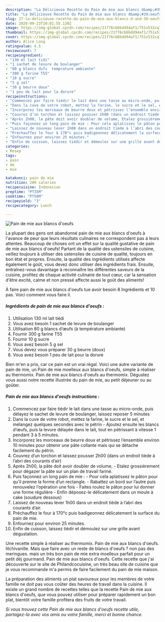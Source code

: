 ```yaml
---
description: "La Délicieuse Recette du Pain de mie aux blancs d&amp;#39;oeufs"
title: "La Délicieuse Recette du Pain de mie aux blancs d&amp;#39;oeufs"
slug: 27-la-delicieuse-recette-du-pain-de-mie-aux-blancs-d-and-39-oeufs
date: 2020-09-23T10:01:55.130Z
image: https://img-global.cpcdn.com/recipes/21f76cb6bdd94af1/751x532cq70/pain-de-mie-aux-blancs-doeufs-photo-principale-de-la-recette.jpg
thumbnail: https://img-global.cpcdn.com/recipes/21f76cb6bdd94af1/751x532cq70/pain-de-mie-aux-blancs-doeufs-photo-principale-de-la-recette.jpg
cover: https://img-global.cpcdn.com/recipes/21f76cb6bdd94af1/751x532cq70/pain-de-mie-aux-blancs-doeufs-photo-principale-de-la-recette.jpg
author: Alice Long
ratingvalue: 4.5
reviewcount: 7
recipeingredient:
- "130 ml lait tidi"
- "1 sachet de levure de boulanger"
- "80 g blancs dufs  temprature ambiante"
- "300 g farine T55"
- "10 g sucre"
- "5 g sel"
- "30 g beurre doux"
- "1 peu de lait pour la dorure"
recipeinstructions:
- "Commencez par faire tiédir le lait dans une tasse au micro-onde, puis délayez le sachet de levure de boulanger, laissez reposer 5 minutes"
- "Dans la cuve de votre robot, mettez la farine, le sucre et le sel, et mélangez quelques secondes avec le pétrin Ajoutez ensuite les blancs d’œufs, puis la levure délayée dans le lait, tout en pétrissant à vitesse 1 pendant 3 à 5 minutes."
- "Incorporez les morceaux de beurre doux et pétrissez l’ensemble environ 10 minutes pour obtenir une pâte collante mais qui se détache facilement du pétrin."
- "Couvrez d’un torchon et laissez pousser 2h00 (dans un endroit tiède à l’abri des courants d’air)"
- "Après 2h00, la pâte doit avoir doubler de volume, Etalez grossièrement pour dégazer la pâte sur un plan de travail fariné."
- "Puis façonnez un long pain de mie : Pour cela aplatissez le pâton pour qu’il prenne la forme d’un rectangle. Rabattez un bord sur l’autre puis renouvelez l’opération une fois Faites roulez le pâton pour lui donner une forme régulière Enfin déposez-le délicatement dans un moule à cake (soudure dessous)"
- "Laissez de nouveau lever 1h00 dans un endroit tiède à l’abri des courants d’air."
- "Préchauffez le four à 170°c puis badigeonnez délicatement la surface du pain de mie."
- "Enfournez pour environ 25 minutes."
- "Enfin de cuisson, laissez tiédir et démoulez sur une grille avant dégustation."
categories:
- Resep
tags:
- pain
- de
- mie

katakunci: pain de mie 
nutrition: 209 calories
recipecuisine: Indonesian
preptime: "PT35M"
cooktime: "PT58M"
recipeyield: "3"
recipecategory: Lunch

---
```



![Pain de mie aux blancs d&#39;oeufs](https://img-global.cpcdn.com/recipes/21f76cb6bdd94af1/751x532cq70/pain-de-mie-aux-blancs-doeufs-photo-principale-de-la-recette.jpg)

La plupart des gens ont abandonné pain de mie aux blancs d&#39;oeufs à l'avance de peur que leurs résultats culinaires ne correspondent pas à leurs attentes. Beaucoup de choses ont un effet sur la qualité gustative de pain de mie aux blancs d&#39;oeufs! Partant de la qualité des ustensiles de cuisine, veillez toujours à utiliser des ustensiles de cuisine de qualité, toujours en bon état et propres. Ensuite, la qualité des ingrédients utilisés affecte également le goût, vous devez donc utiliser des ingrédients frais. Ensuite, entraînez-vous davantage à reconnaître les différentes saveurs de la cuisine, profitez de chaque activité culinaire de tout cœur, car la sensation d'être excité, calme et non pressé affecte aussi le goût des aliments!

<!--inarticleads1-->

À faire pain de mie aux blancs d&#39;oeufs tue avoir besoin 8 Ingrédients et 10 pas. Voici comment vous faire il.

##### Ingrédients de pain de mie aux blancs d&#39;oeufs :

1. Utilisation 130 ml lait tiédi
1. Vous avez besoin 1 sachet de levure de boulanger
1. Utilisation 80 g blancs d’œufs (à température ambiante)
1. Fournir 300 g farine T55
1. Fournir 10 g sucre
1. Vous avez besoin 5 g sel
1. Vous devez vous préparer 30 g beurre (doux)
1. Vous avez besoin 1 peu de lait pour la dorure


Bien m&#39;en a pris, car ce pain est un vrai régal. Voici une autre variante de pain de mie, un Pain de mie moelleux aux blancs d&#39;oeufs, simple à réaliser au thermomix. Pain de mie aux blancs d&#39;oeufs au thermomix. Dégustez vous aussi notre recette illustrée du pain de mie, au petit déjeuner ou au goûter. 

<!--inarticleads2-->

##### Pain de mie aux blancs d&#39;oeufs instructions :

1. Commencez par faire tiédir le lait dans une tasse au micro-onde, puis délayez le sachet de levure de boulanger, laissez reposer 5 minutes
1. Dans la cuve de votre robot, mettez la farine, le sucre et le sel, et mélangez quelques secondes avec le pétrin - Ajoutez ensuite les blancs d’œufs, puis la levure délayée dans le lait, tout en pétrissant à vitesse 1 pendant 3 à 5 minutes.
1. Incorporez les morceaux de beurre doux et pétrissez l’ensemble environ 10 minutes pour obtenir une pâte collante mais qui se détache facilement du pétrin.
1. Couvrez d’un torchon et laissez pousser 2h00 (dans un endroit tiède à l’abri des courants d’air)
1. Après 2h00, la pâte doit avoir doubler de volume, - Etalez grossièrement pour dégazer la pâte sur un plan de travail fariné.
1. Puis façonnez un long pain de mie : - Pour cela aplatissez le pâton pour qu’il prenne la forme d’un rectangle. - Rabattez un bord sur l’autre puis renouvelez l’opération une fois - Faites roulez le pâton pour lui donner une forme régulière - Enfin déposez-le délicatement dans un moule à cake (soudure dessous)
1. Laissez de nouveau lever 1h00 dans un endroit tiède à l’abri des courants d’air.
1. Préchauffez le four à 170°c puis badigeonnez délicatement la surface du pain de mie.
1. Enfournez pour environ 25 minutes.
1. Enfin de cuisson, laissez tiédir et démoulez sur une grille avant dégustation.


Une recette simple à réaliser au thermomix. Pain de mie aux blancs d&#39;oeufs. litchivanille. Mais que faire avec un reste de blancs d&#39;oeufs ? non pas des meringues. mais un très bon pain de mie extra moelleux parfait pour un petit déj gourmand. Pain de mie aux blancs d&#39;oeufs. Cette recette que j&#39;ai découverte sur le site de Philandcocuisine, un très beau site de cuisine que je vous recommande m&#39;a permis de faire facilement du pain de mie maison. 

<!--inarticleads1-->

<p>
La préparation des aliments un plat savoureux pour les membres de votre famille ne doit pas vous coûter des heures de travail dans la cuisine. Il existe un grand nombre de recettes telles que la recette Pain de mie aux blancs d&#39;oeufs, que vous pouvez utiliser pour préparer rapidement un bon plat, bientôt votre famille profitera des fruits de votre travail.
</p>

<p>
<i>Si vous trouvez cette Pain de mie aux blancs d&#39;oeufs recette utile, partagez-la avec vos amis ou votre famille, merci et bonne chance.</i>
</p>
